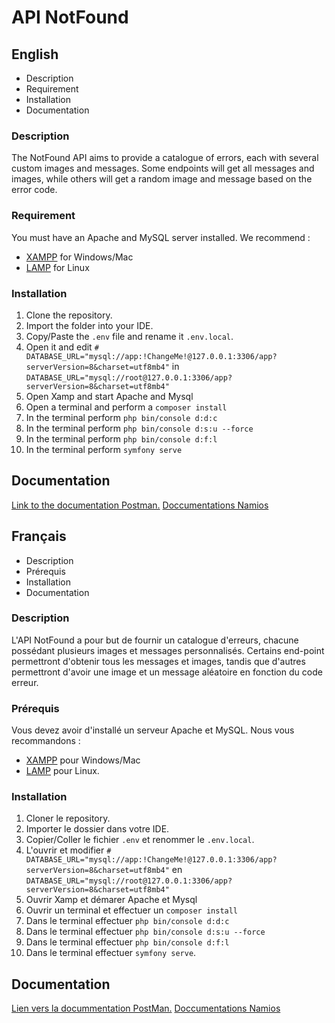 
# API NotFound

## English

* Description
* Requirement
* Installation
* Documentation

### Description
The NotFound API aims to provide a catalogue of errors, each with several custom images and messages.
Some endpoints will get all messages and images, while others will get a random image and message based on the error code.
### Requirement
You must have an Apache and MySQL server installed. 
We recommend :
 - [XAMPP](https://www.apachefriends.org/index.html) for Windows/Mac
 - [LAMP](https://ubuntu.com/server/docs/lamp-applications) for Linux

### Installation
1. Clone the repository.
2. Import the folder into your IDE.
3. Copy/Paste the `.env` file and rename it `.env.local`.
4. Open it and edit
`# DATABASE_URL="mysql://app:!ChangeMe!@127.0.0.1:3306/app?serverVersion=8&charset=utf8mb4"` in `DATABASE_URL="mysql://root@127.0.0.1:3306/app?serverVersion=8&charset=utf8mb4"`
4. Open Xamp and start Apache and Mysql
5. Open a terminal and perform a `composer install`
6. In the terminal perform `php bin/console d:d:c`
7. In the terminal perform `php bin/console d:s:u --force`
8. In the terminal perform `php bin/console d:f:l`
9. In the terminal perform `symfony serve`

## Documentation
[Link to the documentation Postman.](https://we.tl/t-TjIMAnDh8j)
[Doccumentations Namios ](http://127.0.0.1:8000/swagger)

## Français

* Description
* Prérequis
* Installation
* Documentation

### Description

L'API NotFound a pour but de fournir un catalogue d'erreurs, chacune possédant plusieurs images et messages personnalisés.
Certains end-point permettront d'obtenir tous les messages et images, tandis que d'autres permettront d'avoir une image et un message aléatoire en fonction du code erreur.

### Prérequis
Vous devez avoir d'installé un serveur Apache et MySQL. 
Nous vous recommandons :
 - [XAMPP](https://www.apachefriends.org/fr/index.html) pour Windows/Mac 
 - [LAMP](https://doc.ubuntu-fr.org/lamp) pour Linux.

### Installation
1. Cloner le repository.
2. Importer le dossier dans votre IDE.
3. Copier/Coller le fichier `.env` et renommer le `.env.local`.
4. L'ouvrir et modifier 
`# DATABASE_URL="mysql://app:!ChangeMe!@127.0.0.1:3306/app?serverVersion=8&charset=utf8mb4"` en `DATABASE_URL="mysql://root@127.0.0.1:3306/app?serverVersion=8&charset=utf8mb4"`
4. Ouvrir Xamp et démarer Apache et Mysql
5. Ouvrir un terminal et effectuer un `composer install`
6. Dans le terminal effectuer `php bin/console d:d:c`
7. Dans le terminal effectuer `php bin/console d:s:u --force`
8. Dans le terminal effectuer `php bin/console d:f:l`
9. Dans le terminal effectuer `symfony serve`.

## Documentation
[Lien vers la docummentation PostMan.](https://we.tl/t-TjIMAnDh8j)
[Doccumentations Namios ](http://127.0.0.1:8000/swagger)
